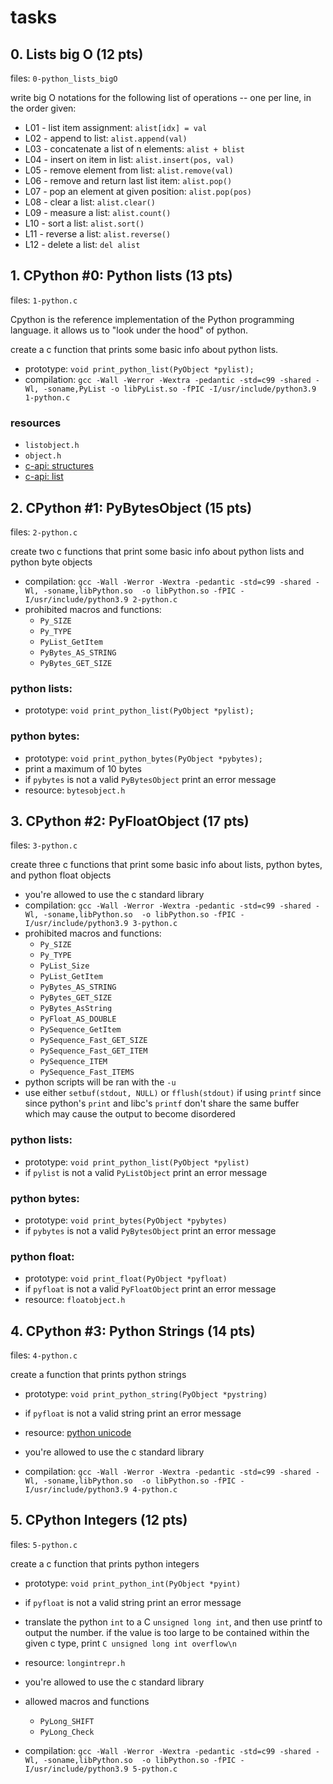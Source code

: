# tasks

## 0. Lists big O (12 pts)

files: `0-python_lists_bigO`

write big O notations for the following list of operations -- one per line, in
the order given:

- L01 - list item assignment: `alist[idx] = val`
- L02 - append to list: `alist.append(val)`
- L03 - concatenate a list of n elements: `alist + blist`
- L04 - insert on item in list: `alist.insert(pos, val)`
- L05 - remove element from list: `alist.remove(val)`
- L06 - remove and return last list item: `alist.pop()`
- L07 - pop an element at given position: `alist.pop(pos)`
- L08 - clear a list: `alist.clear()`
- L09 - measure a list: `alist.count()`
- L10 - sort a list: `alist.sort()`
- L11 - reverse a list: `alist.reverse()`
- L12 - delete a list: `del alist`

## 1. CPython #0: Python lists (13 pts)

files: `1-python.c`

Cpython is the reference implementation of the Python programming language. it
allows us to "look under the hood" of python.

create a c function that prints some basic info about python lists.

- prototype: `void print_python_list(PyObject *pylist);`
- compilation: `gcc -Wall -Werror -Wextra -pedantic -std=c99 -shared -Wl,
  -soname,PyList -o libPyList.so -fPIC -I/usr/include/python3.9 1-python.c`

### resources

- `listobject.h`
- `object.h`
- [c-api: structures](https://docs.python.org/3.4/c-api/structures.html)
- [c-api: list](https://docs.python.org/3.4/c-api/list.html)

## 2. CPython #1: PyBytesObject (15 pts)

files: `2-python.c`

create two c functions that print some basic info about python lists and python
byte objects

- compilation: `gcc -Wall -Werror -Wextra -pedantic -std=c99 -shared -Wl,
  -soname,libPython.so  -o libPython.so -fPIC
  -I/usr/include/python3.9 2-python.c`
- prohibited macros and functions:
	- `Py_SIZE`
	- `Py_TYPE`
	- `PyList_GetItem`
	- `PyBytes_AS_STRING`
	- `PyBytes_GET_SIZE`

### python lists:

- prototype: `void print_python_list(PyObject *pylist);`

### python bytes:

- prototype: `void print_python_bytes(PyObject *pybytes);`
- print a maximum of 10 bytes
- if `pybytes` is not a valid `PyBytesObject` print an error message
- resource: `bytesobject.h`

## 3. CPython #2: PyFloatObject (17 pts)

files: `3-python.c`

create three c functions that print some basic info about lists, python bytes,
and python float objects

- you're allowed to use the c standard library
- compilation: `gcc -Wall -Werror -Wextra -pedantic -std=c99 -shared -Wl,
  -soname,libPython.so  -o libPython.so -fPIC
  -I/usr/include/python3.9 3-python.c`
- prohibited macros and functions:
	- `Py_SIZE`
	- `Py_TYPE`
	- `PyList_Size`
	- `PyList_GetItem`
	- `PyBytes_AS_STRING`
	- `PyBytes_GET_SIZE`
	- `PyBytes_AsString`
	- `PyFloat_AS_DOUBLE`
	- `PySequence_GetItem`
	- `PySequence_Fast_GET_SIZE`
	- `PySequence_Fast_GET_ITEM`
	- `PySequence_ITEM`
	- `PySequence_Fast_ITEMS`
- python scripts will be ran with the `-u`
- use either `setbuf(stdout, NULL)` or `fflush(stdout)` if using `printf` since
  since python's `print` and libc's `printf` don't share the same buffer which
  may cause the output to become disordered

### python lists:

- prototype: `void print_python_list(PyObject *pylist)`
- if `pylist` is not a valid `PyListObject` print an error message

### python bytes:

- prototype: `void print_bytes(PyObject *pybytes)`
- if `pybytes` is not a valid `PyBytesObject` print an error message

### python float:

- prototype: `void print_float(PyObject *pyfloat)`
- if `pyfloat` is not a valid `PyFloatObject` print an error message
- resource: `floatobject.h`

## 4. CPython #3: Python Strings (14 pts)

files: `4-python.c`

create a function that prints python strings

- prototype: `void print_python_string(PyObject *pystring)`
- if `pyfloat` is not a valid string print an error message
- resource: [python unicode](https://docs.python.org/3.9/howto/unicode.html)

- you're allowed to use the c standard library
- compilation: `gcc -Wall -Werror -Wextra -pedantic -std=c99 -shared -Wl,
  -soname,libPython.so  -o libPython.so -fPIC
  -I/usr/include/python3.9 4-python.c`

## 5. CPython Integers (12 pts)

files: `5-python.c`

create a c function that prints python integers

- prototype: `void print_python_int(PyObject *pyint)`
- if `pyfloat` is not a valid string print an error message
- translate the python `int` to a C `unsigned long int`, and then use printf to
  output the number. if the value is too large to be contained within the given
  c type, print `C unsigned long int overflow\n`
- resource: `longintrepr.h`

- you're allowed to use the c standard library
- allowed macros and functions
	- `PyLong_SHIFT`
	- `PyLong_Check`
- compilation: `gcc -Wall -Werror -Wextra -pedantic -std=c99 -shared -Wl,
  -soname,libPython.so  -o libPython.so -fPIC
  -I/usr/include/python3.9 5-python.c`
